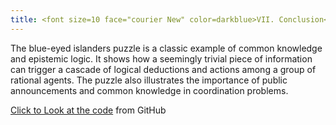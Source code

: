```yaml
---
title: <font size=10 face="courier New" color=darkblue>VII. Conclusion</font>
---
```

The blue-eyed islanders puzzle is a classic example of common knowledge and epistemic logic. It shows how a seemingly trivial piece of information can trigger a cascade of logical deductions and actions among a group of rational agents. The puzzle also illustrates the importance of public announcements and common knowledge in coordination problems. 




[Click to Look at the code](https://github.com/Jiayun-Zhang/LAMAS_project) from GitHub

